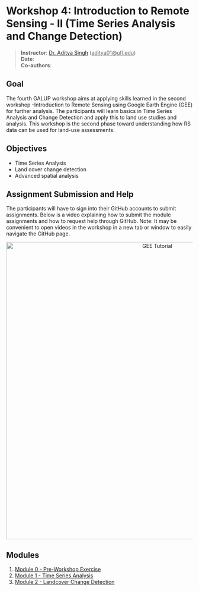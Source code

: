 # Workshop 4: Introduction to Remote Sensing - II (Time Series Analysis and Change Detection)

> **Instructor**: [Dr. Aditya Singh](https://abe.ufl.edu/people/faculty/aditya-singh/) (<ins>aditya01@<i></i>ufl.edu</ins>) <br>
> **Date**:<br>
> **Co-authors**: 
## Goal
The fourth GALUP workshop aims at applying skills learned in the second workshop -Introduction to Remote Sensing using Google Earth Engine (GEE) for further analysis. The participants will learn basics in Time Series Analysis and Change Detection and apply this to land use studies and analysis. This workshop is the second phase toward understanding how RS data can be used for land-use assessments.

## Objectives
- Time Series Analysis <br>
- Land cover change detection <br>
- Advanced spatial analysis <br>

## Assignment Submission and Help

The participants will have to sign into their GitHub accounts to submit assignments. Below is a video explaining how to submit the module assignments and how to request help through GitHub. Note: It may be convenient to open videos in the workshop in a new tab or window to easily navigate the GitHub page.


<p align="center">
  <a href="https://mediasite.video.ufl.edu/Mediasite/Play/9741afe237094a77aff3acbf6c2df8a91d" target="_blank">
    <img src="https://user-images.githubusercontent.com/84922404/139679866-11650dd6-855f-4420-82c1-fa0f4071ee37.png" alt= "GEE Tutorial" width="800">
  </a>
</p>

## Modules

1. [Module 0 - Pre-Workshop Exercise](module0.md)
2. [Module 1 - Time Series Analysis](module1.md)
3. [Module 2 - Landcover Change Detection](module2.md)


